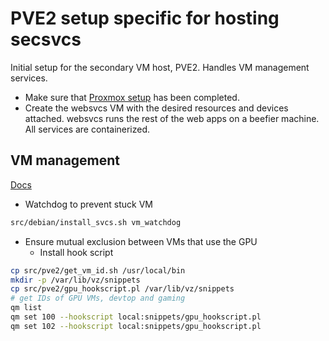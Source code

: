 # PVE2 setup specific for hosting secsvcs
Initial setup for the secondary VM host, PVE2. Handles VM management services.

- Make sure that [Proxmox setup](./proxmox.md) has been completed.
- Create the websvcs VM with the desired resources and devices attached. websvcs runs the rest of the web apps on a beefier machine. All services are containerized.

## VM management
[Docs](https://pve.proxmox.com/pve-docs/qm.1.html)

- Watchdog to prevent stuck VM
```bash
src/debian/install_svcs.sh vm_watchdog
```

- Ensure mutual exclusion between VMs that use the GPU
  - Install hook script
```bash
cp src/pve2/get_vm_id.sh /usr/local/bin
mkdir -p /var/lib/vz/snippets
cp src/pve2/gpu_hookscript.pl /var/lib/vz/snippets
# get IDs of GPU VMs, devtop and gaming
qm list
qm set 100 --hookscript local:snippets/gpu_hookscript.pl
qm set 102 --hookscript local:snippets/gpu_hookscript.pl
```
